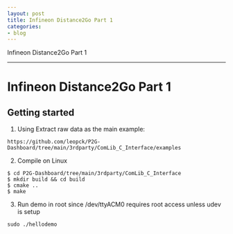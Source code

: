 ```yaml
---
layout: post
title: Infineon Distance2Go Part 1
categories:
- blog
---
```


Infineon Distance2Go Part 1

---
# Infineon Distance2Go Part 1

## Getting started

1. Using Extract raw data as the main example:
```
https://github.com/leopck/P2G-Dashboard/tree/main/3rdparty/ComLib_C_Interface/examples
```

2. Compile on Linux

```
$ cd P2G-Dashboard/tree/main/3rdparty/ComLib_C_Interface
$ mkdir build && cd build
$ cmake ..
$ make
```

3. Run demo in root since /dev/ttyACM0 requires root access unless udev is setup

```
sudo ./hellodemo
```
